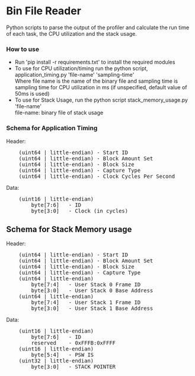 # Bin File Reader
Python scripts to parse the output of the profiler and calculate the run time of each task, the CPU utilization and the stack usage.

### How to use

* Run 'pip install -r requirements.txt' to install the required modules
* To use for CPU utilization/timing run the python script, application_timing.py 'file-name' 'sampling-time'\
Where file name is the name of the binary file and sampling time is sampling time for CPU utilization in ms (if unspecified, default value of 50ms is used)
* To use for Stack Usage, run the python script stack_memory_usage.py 'file-name' \
file-name: binary file of stack usage

### Schema for Application Timing
Header:
<pre>
    (uint64 | little-endian) - Start ID
    (uint64 | little-endian) - Block Amount Set
    (uint64 | little-endian) - Block Size
    (uint64 | little-endian) - Capture Type
    (uint64 | little-endian) - Clock Cycles Per Second
</pre>

Data:
<pre>
    (uint16 | little-endian)
        byte[7:6]   - ID
        byte[3:0]   - Clock (in cycles)
</pre>

## Schema for Stack Memory usage

Header:
<pre>
    (uint64 | little-endian) - Start ID
    (uint64 | little-endian) - Block Amount Set
    (uint64 | little-endian) - Block Size
    (uint64 | little-endian) - Capture Type
    (uint64 | little-endian)
        byte[7:4]   - User Stack 0 Frame ID
        byte[3:0]   - User Stack 0 Base Address
    (uint64 | little-endian)
        byte[7:4]   - User Stack 1 Frame ID
        byte[3:0]   - User Stack 1 Base Address     
</pre>

Data:
<pre>
    (uint16 | little-endian)
        byte[7:6]   - ID
        reserved    - 0xFFFB:0xFFFF
    (uint16 | little-endian)
        byte[5:4]   - PSW IS
    (uint32 | little-endian)
        byte[3:0]   - STACK_POINTER
</pre>

